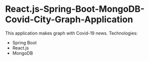 # React.js-Spring-Boot-MongoDB-Covid-City-Graph-Application




This application makes graph with Covid-19 news.
Technologies:
- Spring Boot
- React.js
- MongoDB
